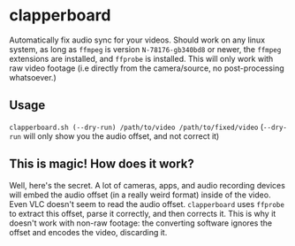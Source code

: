 # clapperboard

Automatically fix audio sync for your videos. Should work on any linux system, as long as `ffmpeg` is version `N-78176-gb340bd8` or newer, the `ffmpeg` extensions are installed, and `ffprobe` is installed. This will only work with raw video footage (i.e directly from the camera/source, no post-processing whatsoever.)


## Usage

`clapperboard.sh (--dry-run) /path/to/video /path/to/fixed/video` (`--dry-run` will only show you the audio offset, and not correct it)

## This is magic! How does it work?

Well, here's the secret. A lot of cameras, apps, and audio recording devices will embed the audio offset (in a really weird format) inside of the video. Even VLC doesn't seem to read the audio offset. `clapperboard` uses `ffprobe` to extract this offset, parse it correctly, and then corrects it. This is why it doesn't work with non-raw footage: the converting software ignores the offset and encodes the video, discarding it.
